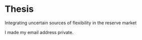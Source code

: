 # Thesis
Integrating uncertain sources of flexibility in the reserve market

I made my email address private.
